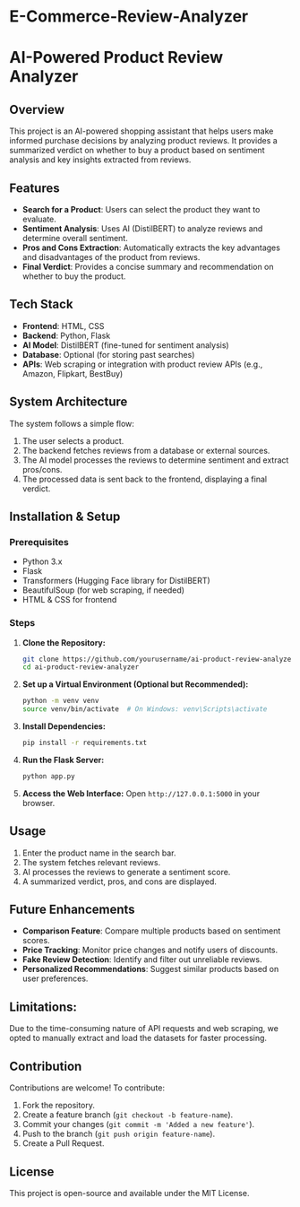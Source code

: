# E-Commerce-Review-Analyzer
# AI-Powered Product Review Analyzer

## Overview
This project is an AI-powered shopping assistant that helps users make informed purchase decisions by analyzing product reviews. It provides a summarized verdict on whether to buy a product based on sentiment analysis and key insights extracted from reviews.

## Features
- **Search for a Product**: Users can select the product they want to evaluate.
- **Sentiment Analysis**: Uses AI (DistilBERT) to analyze reviews and determine overall sentiment.
- **Pros and Cons Extraction**: Automatically extracts the key advantages and disadvantages of the product from reviews.
- **Final Verdict**: Provides a concise summary and recommendation on whether to buy the product.

## Tech Stack
- **Frontend**: HTML, CSS
- **Backend**: Python, Flask
- **AI Model**: DistilBERT (fine-tuned for sentiment analysis)
- **Database**: Optional (for storing past searches)
- **APIs**: Web scraping or integration with product review APIs (e.g., Amazon, Flipkart, BestBuy)

## System Architecture
The system follows a simple flow:
1. The user selects a product.
2. The backend fetches reviews from a database or external sources.
3. The AI model processes the reviews to determine sentiment and extract pros/cons.
4. The processed data is sent back to the frontend, displaying a final verdict.

## Installation & Setup
### Prerequisites
- Python 3.x
- Flask
- Transformers (Hugging Face library for DistilBERT)
- BeautifulSoup (for web scraping, if needed)
- HTML & CSS for frontend

### Steps
1. **Clone the Repository:**
   ```bash
   git clone https://github.com/yourusername/ai-product-review-analyzer.git
   cd ai-product-review-analyzer
   ```
2. **Set up a Virtual Environment (Optional but Recommended):**
   ```bash
   python -m venv venv
   source venv/bin/activate  # On Windows: venv\Scripts\activate
   ```
3. **Install Dependencies:**
   ```bash
   pip install -r requirements.txt
   ```
4. **Run the Flask Server:**
   ```bash
   python app.py
   ```
5. **Access the Web Interface:**
   Open `http://127.0.0.1:5000` in your browser.

## Usage
1. Enter the product name in the search bar.
2. The system fetches relevant reviews.
3. AI processes the reviews to generate a sentiment score.
4. A summarized verdict, pros, and cons are displayed.

## Future Enhancements
- **Comparison Feature**: Compare multiple products based on sentiment scores.
- **Price Tracking**: Monitor price changes and notify users of discounts.
- **Fake Review Detection**: Identify and filter out unreliable reviews.
- **Personalized Recommendations**: Suggest similar products based on user preferences.
  
## Limitations: 
Due to the time-consuming nature of API requests and web scraping, we opted to manually extract and load the datasets for faster processing.

## Contribution
Contributions are welcome! To contribute:
1. Fork the repository.
2. Create a feature branch (`git checkout -b feature-name`).
3. Commit your changes (`git commit -m 'Added a new feature'`).
4. Push to the branch (`git push origin feature-name`).
5. Create a Pull Request.

## License
This project is open-source and available under the MIT License.

